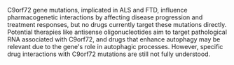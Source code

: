 C9orf72 gene mutations, implicated in ALS and FTD, influence pharmacogenetic interactions by affecting disease progression and treatment responses, but no drugs currently target these mutations directly. Potential therapies like antisense oligonucleotides aim to target pathological RNA associated with C9orf72, and drugs that enhance autophagy may be relevant due to the gene's role in autophagic processes. However, specific drug interactions with C9orf72 mutations are still not fully understood.